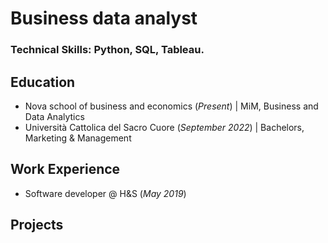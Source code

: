 # Business data analyst

### Technical Skills: Python, SQL, Tableau.

## Education
- Nova school of business and economics (_Present_) | MiM, Business and Data Analytics
- Università Cattolica del Sacro Cuore (_September 2022_) | Bachelors, Marketing & Management

## Work Experience
- Software developer @ H&S (_May 2019_)

## Projects
